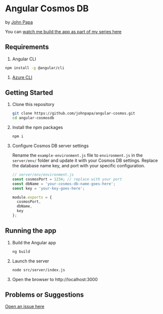 # Angular Cosmos DB

by [John Papa](http://twitter.com/john_papa)

You can [watch me build the app as part of my series here](https://johnpapa.net/angular-cosmosdb-1/)

## Requirements

1. Angular CLI

```bash
npm install -g @angular/cli
```

1. [Azure CLI](https://docs.microsoft.com/en-us/cli/azure/install-azure-cli)

## Getting Started

1. Clone this repository

    ```bash
    git clone https://github.com/johnpapa/angular-cosmos.git
    cd angular-cosmosdb
    ```

1. Install the npm packages

    ```bash
    npm i
    ```

1. Configure Cosmos DB server settings

    Rename the `example-environment.js` file to `environment.js` in the `server/env/` folder and update it with your Cosmos DB settings. Replace the database name key, and port with your specific configuration.

    ```javascript
    // server/env/environment.js
    const cosmosPort = 1234; // replace with your port
    const dbName = 'your-cosmos-db-name-goes-here';
    const key = 'your-key-goes-here';
    
    module.exports = {
      cosmosPort,
      dbName,
      key
    };
    ```

## Running the app

1. Build the Angular app

    ```bash
    ng build
    ```

1. Launch the server

    ```bash
    node src/server/index.js
    ```

1. Open the browser to http://localhost:3000

## Problems or Suggestions

[Open an issue here](https://github.com/johnpapa/angular-cosmos/issues)
